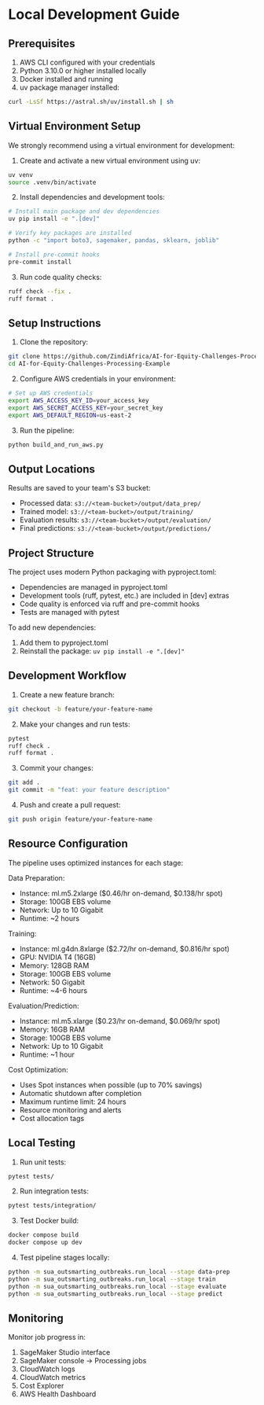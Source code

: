 # Local Development Guide

## Prerequisites

1. AWS CLI configured with your credentials
2. Python 3.10.0 or higher installed locally
3. Docker installed and running
4. uv package manager installed:
```bash
curl -LsSf https://astral.sh/uv/install.sh | sh
```

## Virtual Environment Setup

We strongly recommend using a virtual environment for development:

1. Create and activate a new virtual environment using uv:
```bash
uv venv
source .venv/bin/activate
```

2. Install dependencies and development tools:
```bash
# Install main package and dev dependencies
uv pip install -e ".[dev]"

# Verify key packages are installed
python -c "import boto3, sagemaker, pandas, sklearn, joblib"

# Install pre-commit hooks
pre-commit install
```

3. Run code quality checks:
```bash
ruff check --fix .
ruff format .
```

## Setup Instructions

1. Clone the repository:
```bash
git clone https://github.com/ZindiAfrica/AI-for-Equity-Challenges-Processing-Example.git
cd AI-for-Equity-Challenges-Processing-Example
```

2. Configure AWS credentials in your environment:
```bash
# Set up AWS credentials
export AWS_ACCESS_KEY_ID=your_access_key
export AWS_SECRET_ACCESS_KEY=your_secret_key
export AWS_DEFAULT_REGION=us-east-2
```

3. Run the pipeline:
```python
python build_and_run_aws.py
```

## Output Locations

Results are saved to your team's S3 bucket:
- Processed data: `s3://<team-bucket>/output/data_prep/`
- Trained model: `s3://<team-bucket>/output/training/`
- Evaluation results: `s3://<team-bucket>/output/evaluation/`
- Final predictions: `s3://<team-bucket>/output/predictions/`

## Project Structure

The project uses modern Python packaging with pyproject.toml:
- Dependencies are managed in pyproject.toml
- Development tools (ruff, pytest, etc.) are included in [dev] extras
- Code quality is enforced via ruff and pre-commit hooks
- Tests are managed with pytest

To add new dependencies:
1. Add them to pyproject.toml
2. Reinstall the package: `uv pip install -e ".[dev]"`

## Development Workflow

1. Create a new feature branch:
```bash
git checkout -b feature/your-feature-name
```

2. Make your changes and run tests:
```bash
pytest
ruff check .
ruff format .
```

3. Commit your changes:
```bash
git add .
git commit -m "feat: your feature description"
```

4. Push and create a pull request:
```bash
git push origin feature/your-feature-name
```

## Resource Configuration

The pipeline uses optimized instances for each stage:

Data Preparation:
- Instance: ml.m5.2xlarge ($0.46/hr on-demand, $0.138/hr spot)
- Storage: 100GB EBS volume
- Network: Up to 10 Gigabit
- Runtime: ~2 hours

Training:
- Instance: ml.g4dn.8xlarge ($2.72/hr on-demand, $0.816/hr spot)
- GPU: NVIDIA T4 (16GB)
- Memory: 128GB RAM
- Storage: 100GB EBS volume
- Network: 50 Gigabit
- Runtime: ~4-6 hours

Evaluation/Prediction:
- Instance: ml.m5.xlarge ($0.23/hr on-demand, $0.069/hr spot)
- Memory: 16GB RAM
- Storage: 100GB EBS volume
- Network: Up to 10 Gigabit
- Runtime: ~1 hour

Cost Optimization:
- Uses Spot instances when possible (up to 70% savings)
- Automatic shutdown after completion
- Maximum runtime limit: 24 hours
- Resource monitoring and alerts
- Cost allocation tags

## Local Testing

1. Run unit tests:
```bash
pytest tests/
```

2. Run integration tests:
```bash
pytest tests/integration/
```

3. Test Docker build:
```bash
docker compose build
docker compose up dev
```

4. Test pipeline stages locally:
```bash
python -m sua_outsmarting_outbreaks.run_local --stage data-prep
python -m sua_outsmarting_outbreaks.run_local --stage train
python -m sua_outsmarting_outbreaks.run_local --stage evaluate
python -m sua_outsmarting_outbreaks.run_local --stage predict
```

## Monitoring

Monitor job progress in:
1. SageMaker Studio interface
2. SageMaker console -> Processing jobs
3. CloudWatch logs
4. CloudWatch metrics
5. Cost Explorer
6. AWS Health Dashboard
